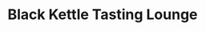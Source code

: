 ---
title: "Black Kettle Tasting Lounge"
url: /north-vancouver/black-kettle-tasting-lounge/
shop: alcohol
---